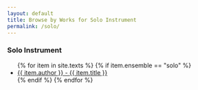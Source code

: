 ```yaml
---
layout: default
title: Browse by Works for Solo Instrument
permalink: /solo/
---
```

<div class="toc">

<h3>Solo Instrument</h3>
    <ul class="texts">
    {% for item in site.texts %}
      {% if item.ensemble == "solo" %}
          <li class="text-author.text-title">
          <a href="{{ site.baseurl }}{{ item.url }}">
        {{ item.author }} -
        {{ item.title }}
              </a>
    </li>
      {% endif %}
    {% endfor %}
</ul>
    
</div>
